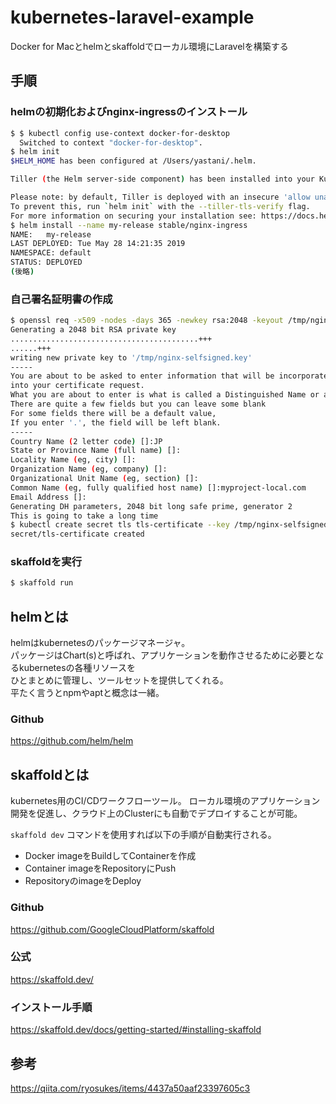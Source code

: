# kubernetes-laravel-example
Docker for Macとhelmとskaffoldでローカル環境にLaravelを構築する

## 手順

### helmの初期化およびnginx-ingressのインストール
```bash
$ $ kubectl config use-context docker-for-desktop
  Switched to context "docker-for-desktop".
$ helm init
$HELM_HOME has been configured at /Users/yastani/.helm.

Tiller (the Helm server-side component) has been installed into your Kubernetes Cluster.

Please note: by default, Tiller is deployed with an insecure 'allow unauthenticated users' policy.
To prevent this, run `helm init` with the --tiller-tls-verify flag.
For more information on securing your installation see: https://docs.helm.sh/using_helm/#securing-your-helm-installation
$ helm install --name my-release stable/nginx-ingress
NAME:   my-release
LAST DEPLOYED: Tue May 28 14:21:35 2019
NAMESPACE: default
STATUS: DEPLOYED
(後略)
```

### 自己署名証明書の作成
```bash
$ openssl req -x509 -nodes -days 365 -newkey rsa:2048 -keyout /tmp/nginx-selfsigned.key -out /tmp/nginx-selfsigned.crt; openssl dhparam -out /tmp/sample.pem 2048
Generating a 2048 bit RSA private key
..........................................+++
......+++
writing new private key to '/tmp/nginx-selfsigned.key'
-----
You are about to be asked to enter information that will be incorporated
into your certificate request.
What you are about to enter is what is called a Distinguished Name or a DN.
There are quite a few fields but you can leave some blank
For some fields there will be a default value,
If you enter '.', the field will be left blank.
-----
Country Name (2 letter code) []:JP
State or Province Name (full name) []:
Locality Name (eg, city) []:
Organization Name (eg, company) []:
Organizational Unit Name (eg, section) []:
Common Name (eg, fully qualified host name) []:myproject-local.com
Email Address []:
Generating DH parameters, 2048 bit long safe prime, generator 2
This is going to take a long time
$ kubectl create secret tls tls-certificate --key /tmp/nginx-selfsigned.key --cert /tmp/nginx-selfsigned.crt
secret/tls-certificate created
```

### skaffoldを実行
```bash
$ skaffold run
```

## helmとは

helmはkubernetesのパッケージマネージャ。  
パッケージはChart(s)と呼ばれ、アプリケーションを動作させるために必要となるkubernetesの各種リソースを  
ひとまとめに管理し、ツールセットを提供してくれる。  
平たく言うとnpmやaptと概念は一緒。

### Github
https://github.com/helm/helm

## skaffoldとは
kubernetes用のCI/CDワークフローツール。
ローカル環境のアプリケーション開発を促進し、クラウド上のClusterにも自動でデプロイすることが可能。

`skaffold dev` コマンドを使用すれば以下の手順が自動実行される。
- Docker imageをBuildしてContainerを作成
- Container imageをRepositoryにPush
- RepositoryのimageをDeploy

### Github
https://github.com/GoogleCloudPlatform/skaffold

### 公式
https://skaffold.dev/

### インストール手順
https://skaffold.dev/docs/getting-started/#installing-skaffold

## 参考

https://qiita.com/ryosukes/items/4437a50aaf23397605c3